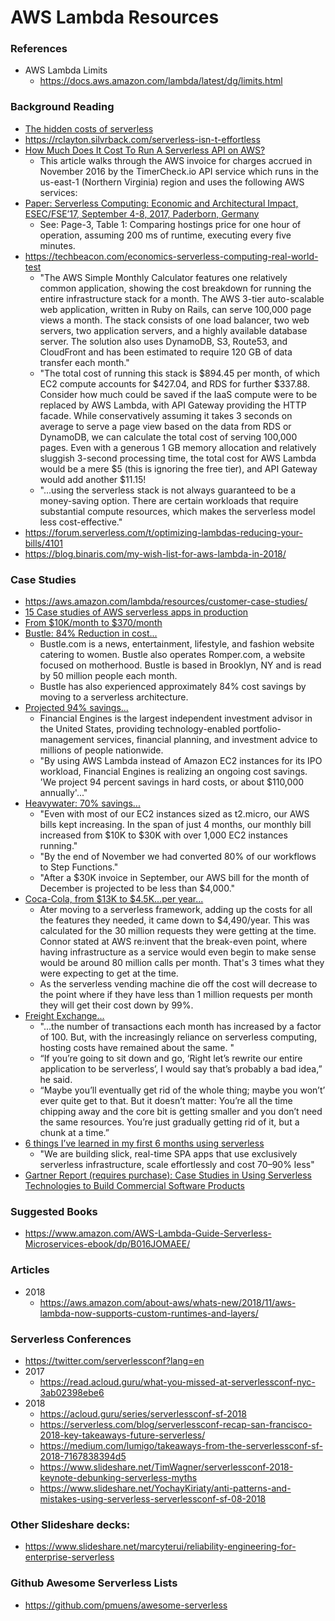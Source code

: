 AWS Lambda Resources
====

### References
* AWS Lambda Limits
  *  https://docs.aws.amazon.com/lambda/latest/dg/limits.html



### Background Reading
* [The hidden costs of serverless](https://medium.com/@amiram_26122/the-hidden-costs-of-serverless-6ced7844780b)
* https://rclayton.silvrback.com/serverless-isn-t-effortless
* [How Much Does It Cost To Run A Serverless API on AWS?](https://alestic.com/2016/12/aws-invoice-example/)
  * This article walks through the AWS invoice for charges accrued in November 2016 by the TimerCheck.io API service which runs in the us-east-1 (Northern Virginia) region and uses the following AWS services:
* [Paper: Serverless Computing: Economic and Architectural Impact, ESEC/FSE’17, September 4-8, 2017, Paderborn, Germany](https://www.doc.ic.ac.uk/~rbc/papers/fse-serverless-17.pdf)
  * See: Page-3, Table 1: Comparing hostings price for one hour of operation, assuming 200 ms of runtime, executing every five minutes.
* https://techbeacon.com/economics-serverless-computing-real-world-test
  * "The AWS Simple Monthly Calculator features one relatively common application, showing the cost breakdown for running the entire infrastructure stack for a month. The AWS 3-tier auto-scalable web application, written in Ruby on Rails, can serve 100,000 page views a month. The stack consists of one load balancer, two web servers, two application servers, and a highly available database server. The solution also uses DynamoDB, S3, Route53, and CloudFront and has been estimated to require 120 GB of data transfer each month."
  * "The total cost of running this stack is $894.45 per month, of which EC2 compute accounts for $427.04, and RDS for further $337.88.
    Consider how much could be saved if the IaaS compute were to be replaced by AWS Lambda, with API Gateway providing the HTTP facade. While conservatively assuming it takes 3 seconds on average to serve a page view based on the data from RDS or DynamoDB, we can calculate the total cost of serving 100,000 pages. Even with a generous 1 GB memory allocation and relatively sluggish 3-second processing time, the total cost for AWS Lambda would be a mere $5 (this is ignoring the free tier), and API Gateway would add another $11.15!
  * "...using the serverless stack is not always guaranteed to be a money-saving option. There are certain workloads that require substantial compute resources, which makes the serverless model less cost-effective."
* https://forum.serverless.com/t/optimizing-lambdas-reducing-your-bills/4101
* https://blog.binaris.com/my-wish-list-for-aws-lambda-in-2018/


### Case Studies
* https://aws.amazon.com/lambda/resources/customer-case-studies/
* [15 Case studies of AWS serverless apps in production](https://winterwindsoftware.com/real-world-serverless-case-studies/)
* [From $10K/month to $370/month](https://postlight.com/trackchanges/serving-39-million-requests-for-370-month-or-how-we-reduced-our-hosting-costs-by-two-orders-of)
* [Bustle: 84% Reduction in cost...](https://aws.amazon.com/solutions/case-studies/bustle/)
  * Bustle.com is a news, entertainment, lifestyle, and fashion website catering to women. Bustle also operates Romper.com, a website focused on motherhood. Bustle is based in Brooklyn, NY and is read by 50 million people each month.
  * Bustle has also experienced approximately 84% cost savings by moving to a serverless architecture.
* [Projected 94% savings...](https://aws.amazon.com/solutions/case-studies/financial-engines/)
  * Financial Engines is the largest independent investment advisor in the United States, providing technology-enabled portfolio-management services, financial planning, and investment advice to millions of people nationwide.
  * "By using AWS Lambda instead of Amazon EC2 instances for its IPO workload, Financial Engines is realizing an ongoing cost savings. 'We project 94 percent savings in hard costs, or about $110,000 annually'..."
* [Heavywater: 70% savings...](https://read.acloud.guru/how-going-serverless-helped-us-reduce-costs-by-70-255adb87b093)
  * "Even with most of our EC2 instances sized as t2.micro, our AWS bills kept increasing. In the span of just 4 months, our monthly bill increased from $10K to $30K with over 1,000 EC2 instances running."
  * "By the end of November we had converted 80% of our workflows to Step Functions."
  * "After a $30K invoice in September, our AWS bill for the month of December is projected to be less than $4,000."
* [Coca-Cola, from $13K to $4.5K...per year...](https://dzone.com/articles/serverless-case-study-coca-cola)
  * Ater moving to a serverless framework, adding up the costs for all the features they needed, it came down to $4,490/year. This was calculated for the 30 million requests they were getting at the time. Connor stated at AWS re:invent that the break-even point, where having infrastructure as a service would even begin to make sense would be around 80 million calls per month. That's 3 times what they were expecting to get at the time.
  * As the serverless vending machine die off the cost will decrease to the point where if they have less than 1 million requests per month they will get their cost down by 99%.
* [Freight Exchange...](https://www.computerworld.com.au/article/628577/serverless-architecture-delivers-scale-savings-freight-exchange/)
  * "...the number of transactions each month has increased by a factor of 100. But, with the increasingly reliance on serverless computing, hosting costs have remained about the same. "
  * “If you’re going to sit down and go, ‘Right let’s rewrite our entire application to be serverless’, I would say that’s probably a bad idea,” he said.
  * “Maybe you’ll eventually get rid of the whole thing; maybe you won’t’ ever quite get to that. But it doesn’t matter: You’re all the time chipping away and the core bit is getting smaller and you don’t need the same resources. You’re just gradually getting rid of it, but a chunk at a time.”
* [6 things I’ve learned in my first 6 months using serverless](https://read.acloud.guru/six-months-of-serverless-lessons-learned-f6da86a73526)
  * "We are building slick, real-time SPA apps that use exclusively serverless infrastructure, scale effortlessly and cost 70–90% less"
* [Gartner Report (requires purchase): Case Studies in Using Serverless Technologies to Build Commercial Software Products](https://www.gartner.com/doc/3787775/case-studies-using-serverless-technologies)



### Suggested Books
* https://www.amazon.com/AWS-Lambda-Guide-Serverless-Microservices-ebook/dp/B016JOMAEE/




### Articles
* 2018 
  * https://aws.amazon.com/about-aws/whats-new/2018/11/aws-lambda-now-supports-custom-runtimes-and-layers/




### Serverless Conferences
* https://twitter.com/serverlessconf?lang=en
* 2017
  * https://read.acloud.guru/what-you-missed-at-serverlessconf-nyc-3ab02398ebe6
* 2018
  * https://acloud.guru/series/serverlessconf-sf-2018
  * https://serverless.com/blog/serverlessconf-recap-san-francisco-2018-key-takeaways-future-serverless/
  * https://medium.com/lumigo/takeaways-from-the-serverlessconf-sf-2018-7167838394d5
  * https://www.slideshare.net/TimWagner/serverlessconf-2018-keynote-debunking-serverless-myths
  * https://www.slideshare.net/YochayKiriaty/anti-patterns-and-mistakes-using-serverless-serverlessconf-sf-08-2018


### Other Slideshare decks:
* https://www.slideshare.net/marcyterui/reliability-engineering-for-enterprise-serverless


### Github Awesome Serverless Lists
* https://github.com/pmuens/awesome-serverless

